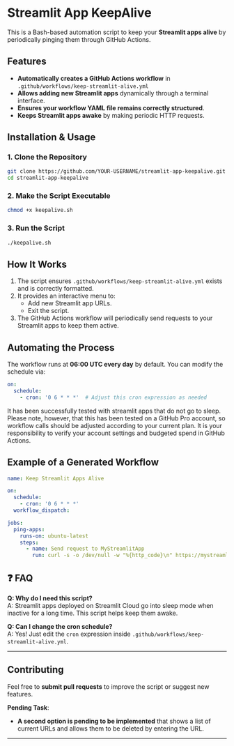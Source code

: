 # Streamlit App KeepAlive

This is a Bash-based automation script to keep your **Streamlit apps alive** by periodically pinging them through GitHub Actions.

## Features

- **Automatically creates a GitHub Actions workflow** in `.github/workflows/keep-streamlit-alive.yml`
- **Allows adding new Streamlit apps** dynamically through a terminal interface.
- **Ensures your workflow YAML file remains correctly structured**.
- **Keeps Streamlit apps awake** by making periodic HTTP requests.

## Installation & Usage

### 1. Clone the Repository

```bash
git clone https://github.com/YOUR-USERNAME/streamlit-app-keepalive.git
cd streamlit-app-keepalive
```

### 2. Make the Script Executable

```bash
chmod +x keepalive.sh
```

### 3. Run the Script

```bash
./keepalive.sh
```

## How It Works

1. The script ensures `.github/workflows/keep-streamlit-alive.yml` exists and is correctly formatted.
2. It provides an interactive menu to:
   - Add new Streamlit app URLs.
   - Exit the script.
3. The GitHub Actions workflow will periodically send requests to your Streamlit apps to keep them active.

## Automating the Process

The workflow runs at **06:00 UTC every day** by default. You can modify the schedule via:

```yaml
on:
  schedule:
    - cron: '0 6 * * *'  # Adjust this cron expression as needed
```

It has been successfully tested with streamlit apps that do not go to sleep. Please note, however, that this has been tested on a GitHub Pro account, so workflow calls should be adjusted according to your current plan. It is your responsibility to verify your account settings and budgeted spend in GitHub Actions.

## Example of a Generated Workflow

```yaml
name: Keep Streamlit Apps Alive

on:
  schedule:
    - cron: '0 6 * * *'
  workflow_dispatch:

jobs:
  ping-apps:
    runs-on: ubuntu-latest
    steps:
      - name: Send request to MyStreamlitApp
        run: curl -s -o /dev/null -w "%{http_code}\n" https://mystreamlitapp.streamlit.app/
```

## ❓ FAQ

**Q: Why do I need this script?**  
A: Streamlit apps deployed on Streamlit Cloud go into sleep mode when inactive for a long time. This script helps keep them awake.

**Q: Can I change the cron schedule?**  
A: Yes! Just edit the `cron` expression inside `.github/workflows/keep-streamlit-alive.yml`.

---

## Contributing

Feel free to **submit pull requests** to improve the script or suggest new features.

**Pending Task**:

- **A second option is pending to be implemented** that shows a list of current URLs and allows them to be deleted by entering the URL.

---
